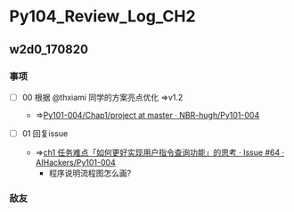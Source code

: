 # Py104_Review_Log_CH2

## w2d0_170820

### 事项

- [ ] 00 根据 @thxiami 同学的方案亮点优化 =>v1.2
    - =>[Py101-004/Chap1/project at master · NBR-hugh/Py101-004](https://github.com/NBR-hugh/Py101-004/tree/master/Chap1/project#update)

- [ ] 01 回复issue
    - =>[ch1 任务难点「如何更好实现用户指令查询功能」的思考 · Issue #64 · AIHackers/Py101-004](https://github.com/AIHackers/Py101-004/issues/64#issuecomment-323540706)
        - 程序说明流程图怎么画?

### 敌友
